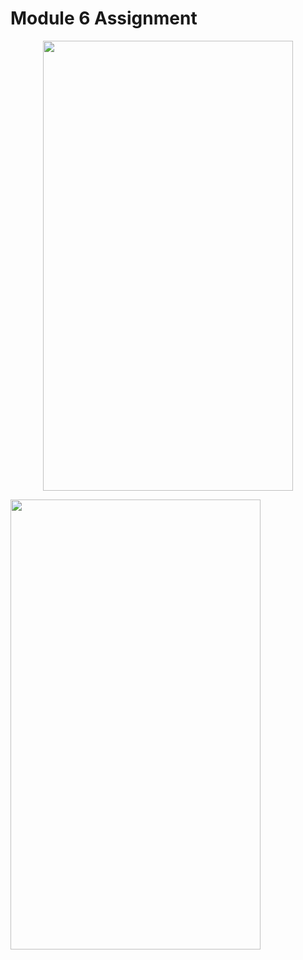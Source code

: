 # Module 6 Assignment

<p align="center">
  <img src="https://github.com/HasibuliT/Module6Assignment/assets/66546794/22423974-5ab2-4a10-9e20-706f3f3d6bed" width="400" height="720"/></p><img src="https://github.com/HasibuliT/Module6Assignment/assets/66546794/6017e4a4-ebda-4be1-883e-5c1cd2b23449" width="400" height="720"/>



